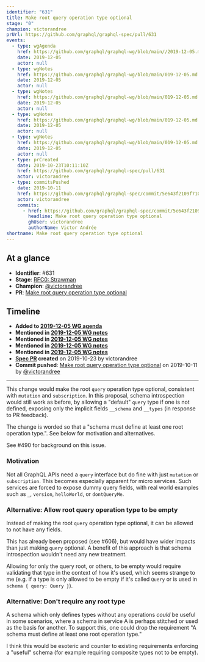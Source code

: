 ```yaml
---
identifier: "631"
title: Make root query operation type optional
stage: "0"
champion: victorandree
prUrl: https://github.com/graphql/graphql-spec/pull/631
events:
  - type: wgAgenda
    href: https://github.com/graphql/graphql-wg/blob/main//2019-12-05.md
    date: 2019-12-05
    actor: null
  - type: wgNotes
    href: https://github.com/graphql/graphql-wg/blob/main/019-12-05.md
    date: 2019-12-05
    actor: null
  - type: wgNotes
    href: https://github.com/graphql/graphql-wg/blob/main/019-12-05.md
    date: 2019-12-05
    actor: null
  - type: wgNotes
    href: https://github.com/graphql/graphql-wg/blob/main/019-12-05.md
    date: 2019-12-05
    actor: null
  - type: wgNotes
    href: https://github.com/graphql/graphql-wg/blob/main/019-12-05.md
    date: 2019-12-05
    actor: null
  - type: prCreated
    date: 2019-10-23T10:11:10Z
    href: https://github.com/graphql/graphql-spec/pull/631
    actor: victorandree
  - type: commitsPushed
    date: 2019-10-11
    href: https://github.com/graphql/graphql-spec/commit/5e643f2109f710bd7ed69b7b534c448ad468961b
    actor: victorandree
    commits:
      - href: https://github.com/graphql/graphql-spec/commit/5e643f2109f710bd7ed69b7b534c448ad468961b
        headline: Make root query operation type optional
        ghUser: victorandree
        authorName: Victor Andrée
shortname: Make root query operation type optional
---
```


## At a glance

- **Identifier**: #631
- **Stage**: [RFC0: Strawman](https://github.com/graphql/graphql-spec/blob/main/CONTRIBUTING.md#stage-0-strawman)
- **Champion**: [@victorandree](https://github.com/victorandree)
- **PR**: [Make root query operation type optional](https://github.com/graphql/graphql-spec/pull/631)

<!-- BEGIN_CUSTOM_TEXT -->



<!-- END_CUSTOM_TEXT -->

## Timeline

- **Added to [2019-12-05 WG agenda](https://github.com/graphql/graphql-wg/blob/main//2019-12-05.md)**
- **Mentioned in [2019-12-05 WG notes](https://github.com/graphql/graphql-wg/blob/main/019-12-05.md)**
- **Mentioned in [2019-12-05 WG notes](https://github.com/graphql/graphql-wg/blob/main/019-12-05.md)**
- **Mentioned in [2019-12-05 WG notes](https://github.com/graphql/graphql-wg/blob/main/019-12-05.md)**
- **Mentioned in [2019-12-05 WG notes](https://github.com/graphql/graphql-wg/blob/main/019-12-05.md)**
- **[Spec PR](https://github.com/graphql/graphql-spec/pull/631) created** on 2019-10-23 by victorandree
- **Commit pushed**: [Make root query operation type optional](https://github.com/graphql/graphql-spec/commit/5e643f2109f710bd7ed69b7b534c448ad468961b) on 2019-10-11 by [@victorandree](https://github.com/victorandree)

<!-- VERBATIM -->

---

This change would make the root `query` operation type optional, consistent with `mutation` and `subscription`. In this proposal, schema introspection would still work as before, by allowing a "default" `query` type if one is not defined, exposing only the implicit fields `__schema` and `__types` (in response to PR feedback).

The change is worded so that a "schema must define at least one root operation type.". See below for motivation and alternatives.

See #490 for background on this issue.

### Motivation

Not all GraphQL APIs need a `query` interface but do fine with just `mutation` or `subscription`. This becomes especially apparent for micro services. Such services are forced to expose dummy query fields, with real world examples such as `_`, `version`, `helloWorld`, or `dontQueryMe`.

### Alternative: Allow root query operation type to be empty

Instead of making the root `query` operation type optional, it can be allowed to not have any fields. 

This has already been proposed (see #606), but would have wider impacts than just making `query` optional. A benefit of this approach is that schema introspection wouldn't need any new treatment.

Allowing for only the query root, or others, to be empty would require​ validating that type in the context of how it's used, which seems strange to me (e.g. if a type is only allowed to be empty if it's called `Query` or is used in `schema { query: Query }`).

### Alternative: Don't require​ any root type

A schema which only defines types without any operations _could_ be useful in some scenarios, where a schema in service A is perhaps stitched or used as the basis for another. To support this, one could drop the requirement "A schema must define at least one root operation type."

I think this would be esoteric and counter to existing requirements enforcing a "useful" schema (for example requiring composite types not to be empty).
